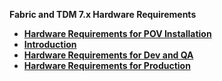 <strong>Fabric and TDM 7.x Hardware Requirements<strong>
        

<ul>
<li><a href="/articles/98_maintenance_and_operational/Fabric_And_TDM_Hardware_Requirements/04_hardware_requirements_for_POV.md">Hardware Requirements for POV Installation</a></li>
<li><a href="/articles/98_maintenance_and_operational/Fabric_And_TDM_Hardware_Requirements/01_hardware_requirements_introduction.md">Introduction</a></li>
<li><a href="/articles/98_maintenance_and_operational/Fabric_And_TDM_Hardware_Requirements/02_hardware_req_for_dev_qa.md">Hardware Requirements for Dev and QA</a></li>
<li><a href="/articles/98_maintenance_and_operational/Fabric_And_TDM_Hardware_Requirements/03_hardware_req_for_prod.md">Hardware Requirements for Production</a></li>
</ul>

